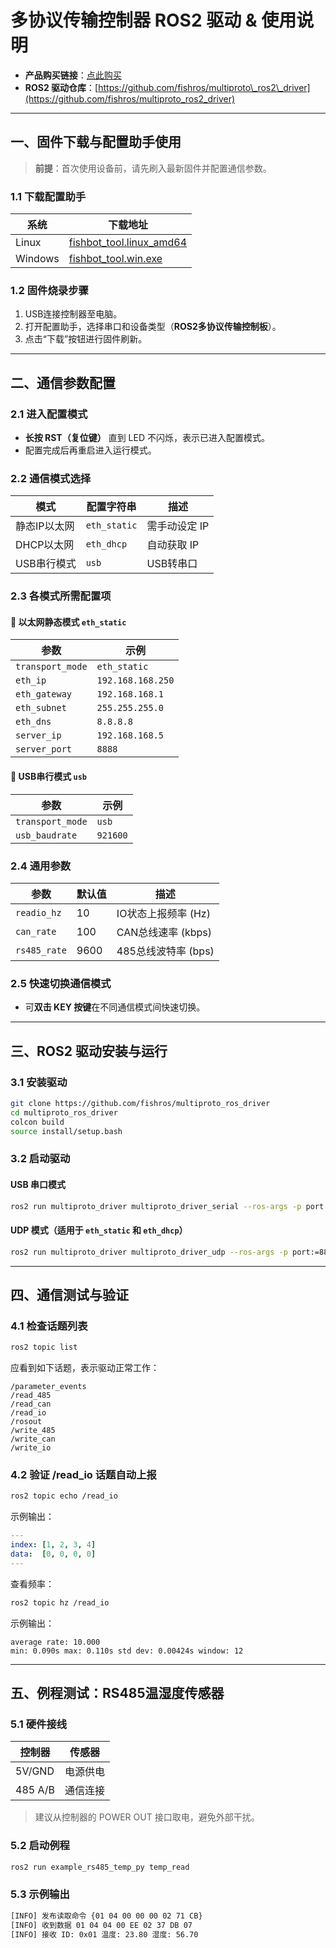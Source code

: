 # 多协议传输控制器 ROS2 驱动 & 使用说明

* **产品购买链接**：[点此购买](https://m.tb.cn/h.g4sKEcOnkEoye4m?tk=o3wOWCqHrlL)
* **ROS2 驱动仓库**：[https://github.com/fishros/multiproto\_ros2\_driver](https://github.com/fishros/multiproto_ros2_driver)

---

## 一、固件下载与配置助手使用

> **前提**：首次使用设备前，请先刷入最新固件并配置通信参数。

### 1.1 下载配置助手

| 系统      | 下载地址                                                                                                                                                                 |
| ------- | -------------------------------------------------------------------------------------------------------------------------------------------------------------------- |
| Linux   | [fishbot\_tool.linux\_amd64](http://github.fishros.org/https://github.com/fishros/fishbot_tool/releases/download/v1.2.3.alpha/fishbot_tool.v1.2.3.alpha.linux_amd64) |
| Windows | [fishbot\_tool.win.exe](http://github.fishros.org/https://github.com/fishros/fishbot_tool/releases/download/v1.2.3.alpha/fishbot_tool.v1.2.3.alpha.win.exe)          |

### 1.2 固件烧录步骤

1. USB连接控制器至电脑。
2. 打开配置助手，选择串口和设备类型（**ROS2多协议传输控制板**）。
3. 点击“下载”按钮进行固件刷新。

---

## 二、通信参数配置

### 2.1 进入配置模式

* **长按 RST（复位键）** 直到 LED 不闪烁，表示已进入配置模式。
* 配置完成后再重启进入运行模式。

### 2.2 通信模式选择

| 模式      | 配置字符串        | 描述       |
| ------- | ------------ | -------- |
| 静态IP以太网 | `eth_static` | 需手动设定 IP |
| DHCP以太网 | `eth_dhcp`   | 自动获取 IP  |
| USB串行模式 | `usb`        | USB转串口   |

### 2.3 各模式所需配置项

#### 🔌 以太网静态模式 `eth_static`

| 参数               | 示例                |
| ---------------- | ----------------- |
| `transport_mode` | `eth_static`      |
| `eth_ip`         | `192.168.168.250` |
| `eth_gateway`    | `192.168.168.1`   |
| `eth_subnet`     | `255.255.255.0`   |
| `eth_dns`        | `8.8.8.8`         |
| `server_ip`      | `192.168.168.5`   |
| `server_port`    | `8888`            |

#### 🔌 USB串行模式 `usb`

| 参数               | 示例       |
| ---------------- | -------- |
| `transport_mode` | `usb`    |
| `usb_baudrate`   | `921600` |

### 2.4 通用参数

| 参数           | 默认值  | 描述             |
| ------------ | ---- | -------------- |
| `readio_hz`  | 10   | IO状态上报频率 (Hz)  |
| `can_rate`   | 100  | CAN总线速率 (kbps) |
| `rs485_rate` | 9600 | 485总线波特率 (bps) |

### 2.5 快速切换通信模式

* 可**双击 KEY 按键**在不同通信模式间快速切换。

---

## 三、ROS2 驱动安装与运行

### 3.1 安装驱动

```bash
git clone https://github.com/fishros/multiproto_ros_driver
cd multiproto_ros_driver
colcon build
source install/setup.bash
```

### 3.2 启动驱动

#### USB 串口模式

```bash
ros2 run multiproto_driver multiproto_driver_serial --ros-args -p port:=/dev/ttyUSB0 -p baudrate:=921600
```

#### UDP 模式（适用于 `eth_static` 和 `eth_dhcp`）

```bash
ros2 run multiproto_driver multiproto_driver_udp --ros-args -p port:=8888
```

---

## 四、通信测试与验证

### 4.1 检查话题列表

```bash
ros2 topic list
```

应看到如下话题，表示驱动正常工作：

```
/parameter_events  
/read_485  
/read_can  
/read_io  
/rosout  
/write_485  
/write_can  
/write_io
```

### 4.2 验证 /read\_io 话题自动上报

```bash
ros2 topic echo /read_io
```

示例输出：

```yaml
---
index: [1, 2, 3, 4]
data:  [0, 0, 0, 0]
---
```

查看频率：

```bash
ros2 topic hz /read_io
```

示例输出：

```
average rate: 10.000
min: 0.090s max: 0.110s std dev: 0.00424s window: 12
```

---

## 五、例程测试：RS485温湿度传感器

### 5.1 硬件接线

| 控制器     | 传感器  |
| ------- | ---- |
| 5V/GND  | 电源供电 |
| 485 A/B | 通信连接 |

> 建议从控制器的 POWER OUT 接口取电，避免外部干扰。

### 5.2 启动例程

```bash
ros2 run example_rs485_temp_py temp_read
```

### 5.3 示例输出

```bash
[INFO] 发布读取命令 {01 04 00 00 00 02 71 CB}
[INFO] 收到数据 01 04 04 00 EE 02 37 DB 07
[INFO] 接收 ID: 0x01 温度: 23.80 湿度: 56.70
```

